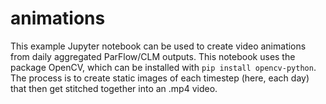# animations

This example Jupyter notebook can be used to create video animations from daily aggregated ParFlow/CLM outputs. This notebook uses the package OpenCV, which can be installed with `pip install opencv-python`. The process is to create static images of each timestep (here, each day) that then get stitched together into an .mp4 video.
